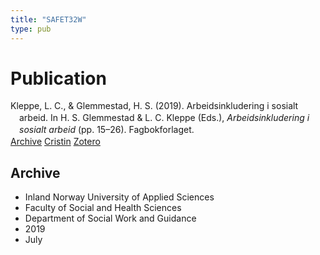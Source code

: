 ```yaml
---
title: "SAFET32W"
type: pub
---
```

<h1>Publication</h1>
<article id="csl-bib-container-SAFET32W" class="csl-bib-container">
  <div class="csl-bib-body" style="line-height: 1.35; padding-left: 1em; text-indent:-1em;">
  <div class="csl-entry">Kleppe, L. C., &amp; Glemmestad, H. S. (2019). Arbeidsinkludering i sosialt arbeid. In H. S. Glemmestad &amp; L. C. Kleppe (Eds.), <i>Arbeidsinkludering i sosialt arbeid</i> (pp. 15&#x2013;26). Fagbokforlaget.</div>
</div>
  <div class="csl-bib-buttons">
    <a href="#taxonomy-article-SAFET32W" class="csl-bib-button">Archive</a>
    <a href="https://app.cristin.no/results/show.jsf?id=1710785" alt="Cristin URL" class="csl-bib-button">Cristin</a>
    <a href="http://zotero.org/groups/5402882/items/SAFET32W" alt="Zotero URL" class="csl-bib-button">Zotero</a>
  </div>
  <div id="csl-bib-meta-container-SAFET32W"></div>
</article>
<div id="csl-bib-meta-SAFET32W" class="csl-bib-meta">
  <article id="taxonomy-article-SAFET32W" class="taxonomy-article">
    <h1>Archive</h1>
    <ul>
      <li>Inland Norway University of Applied Sciences</li>
      <li>Faculty of Social and Health Sciences</li>
      <li>Department of Social Work and Guidance</li>
      <li>2019</li>
      <li>July</li>
    </ul>
  </article>
</div>
